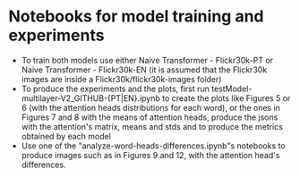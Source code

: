 # Notebooks for model training and experiments

- To train both models use either Naive Transformer - Flickr30k-PT or Naive Transformer - Flickr30k-EN (it is assumed that the Flickr30k images are inside a Flickr30k/flickr30k-images folder)
- To produce the experiments and the plots, first run testModel-multilayer-V2_GITHUB-{PT|EN}.ipynb to create the plots like Figures 5 or 6 (with the attention heads distributions for each word), or the ones in Figures 7 and 8 with the means of attention heads, produce the jsons with the attention's matrix, means and stds and to produce the metrics obtained by each model
- Use one of the "analyze-word-heads-differences.ipynb"s notebooks to produce images such as in Figures 9 and 12, with the attention head's differences.